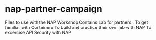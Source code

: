 # nap-partner-campaign
Files to use with the NAP Workshop
Contains Lab for partners :
To get familiar with Containers
To build and practice their own lab with NAP
To excercise API Security with NAP
